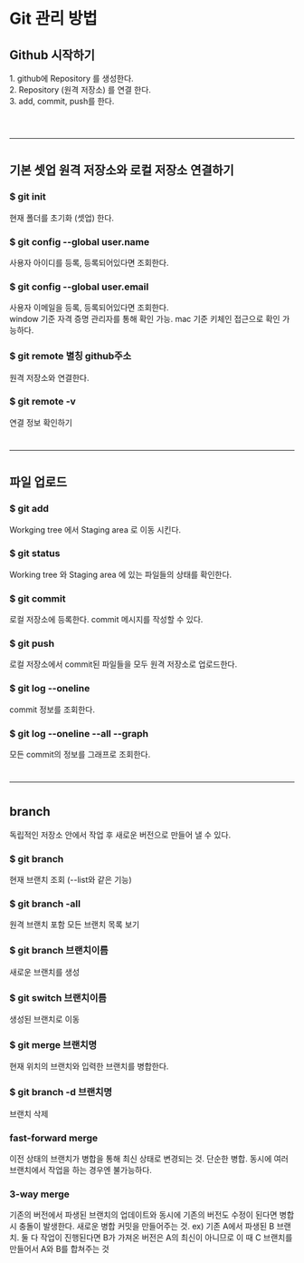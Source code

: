 <h1>Git 관리 방법</h1>
<h2>Github 시작하기</h2>
1. github에 Repository 를 생성한다.<br>
2. Repository (원격 저장소) 를 연결 한다.<br>
3. add, commit, push를 한다.<br><br>

#
---
#

<h2>기본 셋업 원격 저장소와 로컬 저장소 연결하기</h2>
<h3>$ git init</h3>
현재 폴더를 초기화 (셋업) 한다.
<h3>$ git config --global user.name</h3>
사용자 아이디를 등록, 등록되어있다면 조회한다.
<h3> $ git config --global user.email</h3>
사용자 이메일을 등록, 등록되어있다면 조회한다.<br>
window 기준 자격 증명 관리자를 통해 확인 가능. mac 기준 키체인 접근으로 확인 가능하다.
<h3>$ git remote 별칭 github주소</h3>
원격 저장소와 연결한다.
<h3>$ git remote -v</h3>
연결 정보 확인하기

#
---
#

<h2>파일 업로드</h2>
<h3>$ git add</h3>
Workging tree 에서 Staging area 로 이동 시킨다.
<h3>$ git status</h3>
Working tree 와 Staging area 에 있는 파일들의 상태를 확인한다.
<h3>$ git commit</h3>
로컬 저장소에 등록한다. commit 메시지를 작성할 수 있다.
<h3>$ git push</h3>
로컬 저장소에서 commit된 파일들을 모두 원격 저장소로 업로드한다.
<h3>$ git log --oneline </h3>
commit 정보를 조회한다.
<h3>$ git log --oneline --all --graph</h3>
모든 commit의 정보를 그래프로 조회한다.

#
---
#

<h2>branch</h2>
독립적인 저장소 안에서 작업 후 새로운 버전으로 만들어 낼 수 있다.
<h3>$ git branch</h3>
현재 브랜치 조회 (--list와 같은 기능) 
<h3>$ git branch -all</h3>
원격 브랜치 포함 모든 브랜치 목록 보기
<h3>$ git branch 브랜치이름</h3>
새로운 브랜치를 생성
<h3>$ git switch 브랜치이름</h3>
생성된 브랜치로 이동
<h3>$ git merge 브랜치명</h3>
현재 위치의 브랜치와 입력한 브랜치를 병합한다.
<h3>$ git branch -d 브랜치명</h3>
브랜치 삭제
<h3>fast-forward merge</h3>
이전 상태의 브랜치가 병합을 통해 최신 상태로 변경되는 것. 단순한 병합.
동시에 여러 브랜치에서 작업을 하는 경우엔 불가능하다.
<h3>3-way merge</h3>
기존의 버전에서 파생된 브랜치의 업데이트와 동시에 기존의 버전도 수정이 된다면 병합시 충돌이 발생한다.
새로운 병합 커밋을 만들어주는 것. ex) 기존 A에서 파생된 B 브랜치. 둘 다 작업이 진행된다면 B가 가져온 버전은 
A의 최신이 아니므로 이 때 C 브랜치를 만들어서 A와 B를 합쳐주는 것